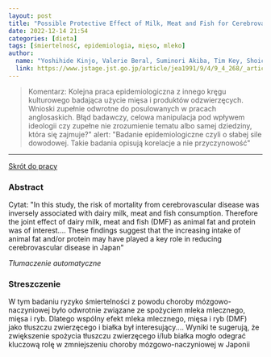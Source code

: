 ```yaml
---
layout: post
title: "Possible Protective Effect of Milk, Meat and Fish for Cerebrovascular Disease Mortality in Japan "
date: 2022-12-14 21:54
categories: [dieta]
tags: [śmiertelność, epidemiologia, mięso, mleko]
author:
  name: "Yoshihide Kinjo, Valerie Beral, Suminori Akiba, Tim Key, Shoichi Mizuno, Paul Appleby, Naohito Yamaguchi, Shaw Watanabe, Richard Doll "
  link: https://www.jstage.jst.go.jp/article/jea1991/9/4/9_4_268/_article
---
```


> Komentarz:
> Kolejna praca epidemiologiczna z innego kręgu kulturowego badająca użycie mięsa i produktów odzwierzęcych. Wnioski zupełnie odwrotne do posulowanych w pracach anglosaskich. Błąd badawczy, celowa manipulacja pod wpływem ideologii czy zupełne nie zrozumienie tematu albo samej dziedziny, która się zajmuje?"
> alert: "Badanie epidemiologiczne czyli o słabej sile dowodowej. Takie badania opisują korelacje a nie przyczynowość"
> 
<hr>

[Skrót do pracy](https://www.jstage.jst.go.jp/article/jea1991/9/4/9_4_268/_article) 

### Abstract
Cytat: "In this study, the risk of mortality from cerebrovascular disease was inversely associated with dairy milk, meat and fish consumption. Therefore the joint effect of dairy milk, meat and fish (DMF) as animal fat and protein was of interest....
These findings suggest that the increasing intake of animal fat and/or protein may have played a key role in reducing cerebrovascular disease in Japan"

*Tłumaczenie automatyczne*

### Streszczenie
W tym badaniu ryzyko śmiertelności z powodu choroby mózgowo-naczyniowej było odwrotnie związane ze spożyciem mleka mlecznego, mięsa i ryb. Dlatego wspólny efekt mleka mlecznego, mięsa i ryb (DMF) jako tłuszczu zwierzęcego i białka był interesujący.... Wyniki te sugerują, że zwiększenie spożycia tłuszczu zwierzęcego i/lub białka mogło odegrać kluczową rolę w zmniejszeniu choroby mózgowo-naczyniowej w Japonii
